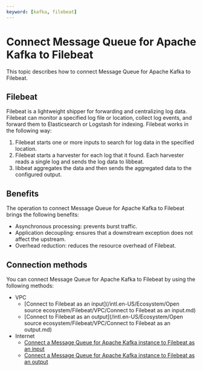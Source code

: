 ```yaml
---
keyword: [kafka, filebeat]
---
```


# Connect Message Queue for Apache Kafka to Filebeat

This topic describes how to connect Message Queue for Apache Kafka to Filebeat.

## Filebeat

Filebeat is a lightweight shipper for forwarding and centralizing log data. Filebeat can monitor a specified log file or location, collect log events, and forward them to Elasticsearch or Logstash for indexing. Filebeat works in the following way:

1.  Filebeat starts one or more inputs to search for log data in the specified location.
2.  Filebeat starts a harvester for each log that it found. Each harvester reads a single log and sends the log data to libbeat.
3.  libbeat aggregates the data and then sends the aggregated data to the configured output.

## Benefits

The operation to connect Message Queue for Apache Kafka to Filebeat brings the following benefits:

-   Asynchronous processing: prevents burst traffic.
-   Application decoupling: ensures that a downstream exception does not affect the upstream.
-   Overhead reduction: reduces the resource overhead of Filebeat.

## Connection methods

You can connect Message Queue for Apache Kafka to Filebeat by using the following methods:

-   VPC
    -   [Connect to Filebeat as an input](/intl.en-US/Ecosystem/Open source ecosystem/Filebeat/VPC/Connect to Filebeat as an input.md)
    -   [Connect to Filebeat as an output](/intl.en-US/Ecosystem/Open source ecosystem/Filebeat/VPC/Connect to Filebeat as an output.md)
-   Internet
    -   [Connect a Message Queue for Apache Kafka instance to Filebeat as an input]()
    -   [Connect a Message Queue for Apache Kafka instance to Filebeat as an output]()

